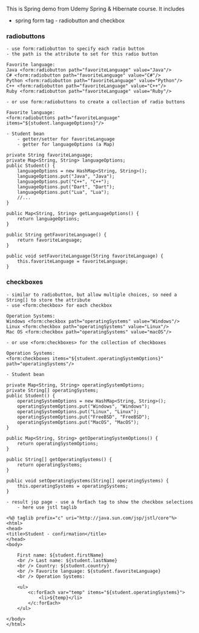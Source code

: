 This is Spring demo from Udemy Spring & Hibernate course. It includes 
- spring form tag - radiobutton and checkbox

### radiobuttons
	- use form:radiobutton to specify each radio button
	- the path is the attribute to set for this radio button
```
Favorite language: 
Java <form:radiobutton path="favoriteLanguage" value="Java"/>  
C# <form:radiobutton path="favoriteLanguage" value="C#"/>  
Python <form:radiobutton path="favoriteLanguage" value="Python"/>  
C++ <form:radiobutton path="favoriteLanguage" value="C++"/> 
Ruby <form:radiobutton path="favoriteLanguage" value="Ruby"/>  
```
	- or use form:radiobuttons to create a collection of radio buttons
```
Favorite language: 
<form:radiobuttons path="favoriteLanguage" items="${student.languageOptions}"/> 
```

	- Student bean
		- getter/setter for favoriteLanguage
		- getter for languageOptions (a Map)
```
private String favoriteLanguage;
private Map<String, String> languageOptions;
public Student() {
	languageOptions = new HashMap<String, String>();
	languageOptions.put("Java", "Java");
	languageOptions.put("C++", "C++");
	languageOptions.put("Dart", "Dart");
	languageOptions.put("Lua", "Lua");
	//...
}

public Map<String, String> getLanguageOptions() {
	return languageOptions;
}

public String getFavoriteLanguage() {
	return favoriteLanguage;
}

public void setFavoriteLanguage(String favoriteLanguage) {
	this.favoriteLanguage = favoriteLanguage;
}
```

### checkboxes
	- similar to radiobutton, but allow multiple choices, so need a String[] to store the attribute
	- use <form:checkbox> for each checkbox

```
Operation Systems: 
Windows <form:checkbox path="operatingSystems" value="Windows"/> 
Linux <form:checkbox path="operatingSystems" value="Linux"/> 
Mac OS <form:checkbox path="operatingSystems" value="macOS"/> 
```
	- or use <form:checkboxes> for the collection of checkboxes
```
Operation Systems: 
<form:checkboxes items="${student.operatingSystemOptions}" path="operatingSystems"/>
```
	- Student bean
```
private Map<String, String> operatingSystemOptions;
private String[] operatingSystems;
public Student() {
	operatingSystemOptions = new HashMap<String, String>();
	operatingSystemOptions.put("Windows", "Windows");
	operatingSystemOptions.put("Linux", "Linux");
	operatingSystemOptions.put("FreeBSD", "FreeBSD");
	operatingSystemOptions.put("MacOS", "MacOS");
}

public Map<String, String> getOperatingSystemOptions() {
	return operatingSystemOptions;
}

public String[] getOperatingSystems() {
	return operatingSystems;
}

public void setOperatingSystems(String[] operatingSystems) {
	this.operatingSystems = operatingSystems;
}
```
	- result jsp page - use a forEach tag to show the checkbox selections
		- here use jstl taglib
```
<%@ taglib prefix="c" uri="http://java.sun.com/jsp/jstl/core"%>
<html>
<head>
<title>Student - confirmation</title>
</head>
<body>

	First name: ${student.firstName}
	<br /> Last name: ${student.lastName}
	<br /> Country: ${student.country}
	<br /> Favorite language: ${student.favoriteLanguage}
	<br /> Operation Systems:

	<ul>
		<c:forEach var="temp" items="${student.operatingSystems}">
			<li>${temp}</li>
		</c:forEach>
	</ul>

</body>
</html>
```